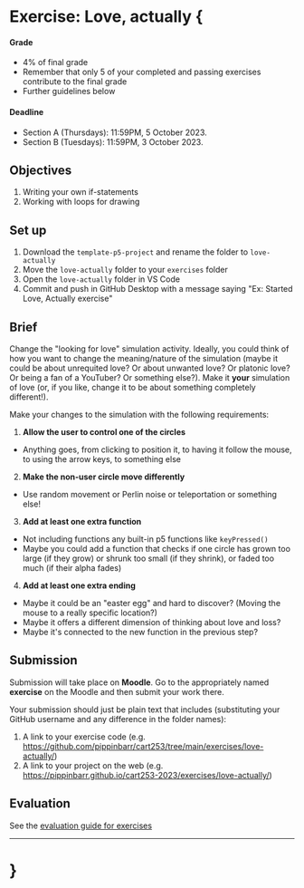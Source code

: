 # Exercise: Love, actually {

#### Grade

- 4% of final grade
- Remember that only 5 of your completed and passing exercises contribute to the final grade
- Further guidelines below

#### Deadline

- Section A (Thursdays): 11:59PM, 5 October 2023.
- Section B (Tuesdays): 11:59PM, 3 October 2023.

## Objectives

1. Writing your own if-statements
2. Working with loops for drawing

## Set up

1. Download the `template-p5-project` and rename the folder to `love-actually`
3. Move the `love-actually` folder to your `exercises` folder
4. Open the `love-actually` folder in VS Code
5. Commit and push in GitHub Desktop with a message saying "Ex: Started Love, Actually exercise"

## Brief

Change the "looking for love" simulation activity. Ideally, you could think of how you want to change the meaning/nature of the simulation (maybe it could be about unrequited love? Or about unwanted love? Or platonic love? Or being a fan of a YouTuber? Or something else?). Make it **your** simulation of love (or, if you like, change it to be about something completely different!).

Make your changes to the simulation with the following requirements:

1. **Allow the user to control one of the circles**

- Anything goes, from clicking to position it, to having it follow the mouse, to using the arrow keys, to something else

2. **Make the non-user circle move differently**

- Use random movement or Perlin noise or teleportation or something else!

3. **Add at least one extra function**

- Not including functions any built-in p5 functions like `keyPressed()`
- Maybe you could add a function that checks if one circle has grown too large (if they grow) or shrunk too small (if they shrink), or faded too much (if their alpha fades)

4. **Add at least one extra ending**

- Maybe it could be an "easter egg" and hard to discover? (Moving the mouse to a really specific location?)
- Maybe it offers a different dimension of thinking about love and loss?
- Maybe it's connected to the new function in the previous step?

## Submission

Submission will take place on **Moodle**. Go to the appropriately named **exercise** on the Moodle and then submit your work there.

Your submission should just be plain text that includes (substituting your GitHub username and any difference in the folder names):

1. A link to your exercise code (e.g. <https://github.com/pippinbarr/cart253/tree/main/exercises/love-actually/>)
2. A link to your project on the web (e.g. <https://pippinbarr.github.io/cart253-2023/exercises/love-actually/>)

## Evaluation

See the [evaluation guide for exercises](../evaluation-guide/)

---

# }
